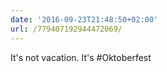 ```yaml
---
date: '2016-09-23T21:48:50+02:00'
url: /779407192944472069/
---
```

It's not vacation. It's #Oktoberfest
